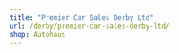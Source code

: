 ```yaml
---
title: "Premier Car Sales Derby Ltd"
url: /derby/premier-car-sales-derby-ltd/
shop: Autohaus
---
```

